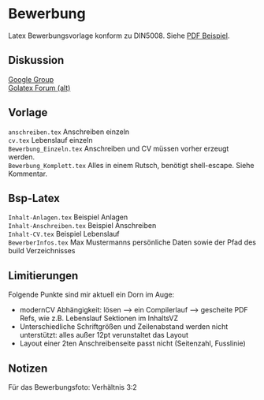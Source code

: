 Bewerbung
=========
Latex Bewerbungsvorlage konform zu DIN5008. Siehe [PDF Beispiel](https://github.com/Stefanqn/Bewerbung/blob/master/Fertiges-PDF/Bewerbung_Komplett.pdf?raw=true). 
 
 Diskussion
----------
[Google Group](https://groups.google.com/forum/#!forum/latex-bewerbungsvorlage)   
[Golatex Forum (alt)](http://www.golatex.de/bewerbungsvorlage-anschreiben-koma-lebenslauf-moderncv-t10684.html)

Vorlage
--------
```anschreiben.tex``` Anschreiben einzeln  
```cv.tex``` Lebenslauf einzeln  
```Bewerbung_Einzeln.tex``` Anschreiben und CV müssen vorher erzeugt werden.  
```Bewerbung_Komplett.tex``` Alles in einem Rutsch, benötigt shell-escape. Siehe Kommentar.  

Bsp-Latex
----------
```Inhalt-Anlagen.tex``` Beispiel Anlagen  
```Inhalt-Anschreiben.tex``` Beispiel Anschreiben  
```Inhalt-CV.tex``` Beispiel Lebenslauf  
```BewerberInfos.tex``` Max Mustermanns persönliche Daten sowie der Pfad des build Verzeichnisses 

Limitierungen
-----
Folgende Punkte sind mir aktuell ein Dorn im Auge:
* modernCV Abhängigkeit: lösen --> ein Compilerlauf --> gescheite PDF Refs, wie z.B. Lebenslauf Sektionen im InhaltsVZ 
* Unterschiedliche Schriftgrößen und Zeilenabstand werden nicht unterstützt: alles außer 12pt verunstaltet das Layout
* Layout einer 2ten Anschreibenseite passt nicht (Seitenzahl, Fusslinie)

Notizen
----------
Für das Bewerbungsfoto: Verhältnis 3:2 


